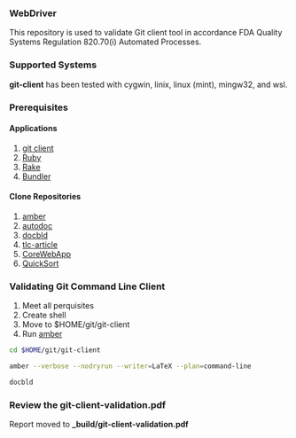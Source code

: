 ### WebDriver
This repository is used to validate Git client tool
in accordance FDA Quality Systems Regulation 820.70(i) Automated Processes.

### Supported Systems
**git-client** has been tested with cygwin, linix, linux (mint), mingw32,
and wsl.

### Prerequisites
#### Applications
1. [git client](https://git-scm.com/book/en/v2/Git-and-Other-Systems-Git-as-a-Client)
2. [Ruby](https://www.ruby-lang.org/en/downloads/)
3. [Rake](https://ruby.github.io/rake/)
4. [Bundler](https://bundler.io)

#### Clone Repositories
1. [amber](https://github.com/traap/amber)
2. [autodoc](https://github.com/traap/autodoc)
3. [docbld](https://github.com/traap/docbld)
4. [tlc-article](https://github.com/traap/tlc-article)
5. [CoreWebApp](https://github.com/traap/corewebapp)
6. [QuickSort](https://github.com/traap/quicksort)

### Validating Git Command Line Client
1. Meet all perquisites
2. Create shell
3. Move to $HOME/git/git-client
4. Run [amber](https://github.com/traap/amber.git)

```bash
cd $HOME/git/git-client

amber --verbose --nodryrun --writer=LaTeX --plan=command-line

docbld
```

### Review the git-client-validation.pdf
Report moved to **_build/git-client-validation.pdf**
